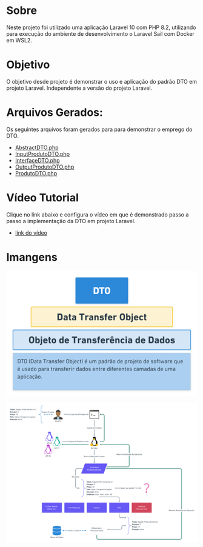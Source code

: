 # Sobre

Neste projeto foi utilizado uma aplicação Laravel 10 com PHP 8.2, utilizando para execução do ambiente de desenvolvimento o Laravel Sail com Docker em WSL2.

# Objetivo

O objetivo desde projeto é demonstrar o uso e aplicação do padrão DTO em projeto Laravel. Independente a versão do projeto Laravel.

# Arquivos Gerados:

Os seguintes arquivos foram gerados para para demonstrar o emprego do DTO.

-   [AbstractDTO.php](/app/DTO/AbstractDTO.php)
-   [InputProdutoDTO.php](/app/DTO/InputProdutoDTO.php)
-   [InterfaceDTO.php](/app/DTO/InterfaceDTO.php)
-   [OutputProdutoDTO.php](/app/DTO/OutputProdutoDTO.php)
-   [ProdutoDTO.php](/app/DTO/ProdutoDTO.php)

# Vídeo Tutorial

Clique no link abaixo e configura o vídeo em que é demonstrado passo a passo a implementação da DTO em projeto Laravel.

-   [link do vídeo](https://youtu.be/DBGw8IyD03k)

# Imangens

![DTO (Data Transfer Object) é um padrão de projeto de software que é usado para transferir dados entre diferentes camadas de uma aplicação.](/%40utils/DTO%402x.png)

![DTO - Fluxo de utilização de padrão DTO](/%40utils/FluxoDTO%402x.png)
